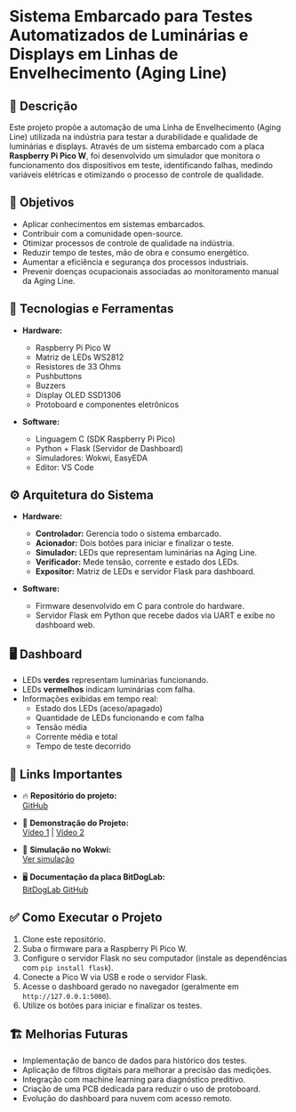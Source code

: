 # Sistema Embarcado para Testes Automatizados de Luminárias e Displays em Linhas de Envelhecimento (Aging Line)

## 📑 Descrição

Este projeto propõe a automação de uma Linha de Envelhecimento (Aging Line) utilizada na indústria para testar a durabilidade e qualidade de luminárias e displays. Através de um sistema embarcado com a placa **Raspberry Pi Pico W**, foi desenvolvido um simulador que monitora o funcionamento dos dispositivos em teste, identificando falhas, medindo variáveis elétricas e otimizando o processo de controle de qualidade.

## 🚀 Objetivos

- Aplicar conhecimentos em sistemas embarcados.
- Contribuir com a comunidade open-source.
- Otimizar processos de controle de qualidade na indústria.
- Reduzir tempo de testes, mão de obra e consumo energético.
- Aumentar a eficiência e segurança dos processos industriais.
- Prevenir doenças ocupacionais associadas ao monitoramento manual da Aging Line.

## 🔧 Tecnologias e Ferramentas

- **Hardware:**  
  - Raspberry Pi Pico W  
  - Matriz de LEDs WS2812  
  - Resistores de 33 Ohms  
  - Pushbuttons  
  - Buzzers  
  - Display OLED SSD1306  
  - Protoboard e componentes eletrônicos  

- **Software:**  
  - Linguagem C (SDK Raspberry Pi Pico)  
  - Python + Flask (Servidor de Dashboard)  
  - Simuladores: Wokwi, EasyEDA  
  - Editor: VS Code  

## ⚙️ Arquitetura do Sistema

- **Hardware:**  
  - **Controlador:** Gerencia todo o sistema embarcado.  
  - **Acionador:** Dois botões para iniciar e finalizar o teste.  
  - **Simulador:** LEDs que representam luminárias na Aging Line.  
  - **Verificador:** Mede tensão, corrente e estado dos LEDs.  
  - **Expositor:** Matriz de LEDs e servidor Flask para dashboard.  

- **Software:**  
  - Firmware desenvolvido em C para controle do hardware.  
  - Servidor Flask em Python que recebe dados via UART e exibe no dashboard web.

## 🖥️ Dashboard

- LEDs **verdes** representam luminárias funcionando.  
- LEDs **vermelhos** indicam luminárias com falha.  
- Informações exibidas em tempo real:  
  - Estado dos LEDs (aceso/apagado)  
  - Quantidade de LEDs funcionando e com falha  
  - Tensão média  
  - Corrente média e total  
  - Tempo de teste decorrido  

## 🔗 Links Importantes

- 🔥 **Repositório do projeto:**  
  [GitHub](https://github.com/ravelsouza/ProjetoFinalEmbarcatech_RavelSouza_Linha_de_Envelhecimento)

- 🎥 **Demonstração do Projeto:**  
  [Vídeo 1](https://youtu.be/UFJkonJxTpI) | [Vídeo 2](https://youtu.be/PXuLB3xBjKk)

- 🧠 **Simulação no Wokwi:**  
  [Ver simulação](https://wokwi.com/projects/421537041654796289)

- 🖥️ **Documentação da placa BitDogLab:**  
  [BitDogLab GitHub](https://github.com/BitDogLab/BitDogLab)

## ✅ Como Executar o Projeto

1. Clone este repositório.
2. Suba o firmware para a Raspberry Pi Pico W.
3. Configure o servidor Flask no seu computador (instale as dependências com `pip install flask`).
4. Conecte a Pico W via USB e rode o servidor Flask.
5. Acesse o dashboard gerado no navegador (geralmente em `http://127.0.0.1:5000`).
6. Utilize os botões para iniciar e finalizar os testes.

## 🏗️ Melhorias Futuras

- Implementação de banco de dados para histórico dos testes.
- Aplicação de filtros digitais para melhorar a precisão das medições.
- Integração com machine learning para diagnóstico preditivo.
- Criação de uma PCB dedicada para reduzir o uso de protoboard.
- Evolução do dashboard para nuvem com acesso remoto.
